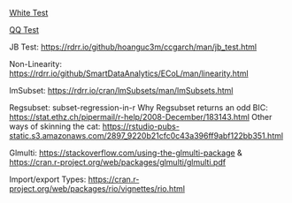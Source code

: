 

[White Test](https://rdrr.io/cran/het.test/man/whites.htest.html)

[QQ Test](https://rdrr.io/github/profpetrie/regclass/man/qq.html)

JB Test: https://rdrr.io/github/hoanguc3m/ccgarch/man/jb_test.html

Non-Linearity: https://rdrr.io/github/SmartDataAnalytics/ECoL/man/linearity.html

lmSubset: https://rdrr.io/cran/lmSubsets/man/lmSubsets.html

Regsubset: subset-regression-in-r 
Why Regsubset returns an odd BIC: https://stat.ethz.ch/pipermail/r-help/2008-December/183143.html Other ways of skinning the cat: https://rstudio-pubs-static.s3.amazonaws.com/2897_9220b21cfc0c43a396ff9abf122bb351.html 


Glmulti: https://stackoverflow.com/using-the-glmulti-package &  https://cran.r-project.org/web/packages/glmulti/glmulti.pdf

Import/export Types: https://cran.r-project.org/web/packages/rio/vignettes/rio.html
